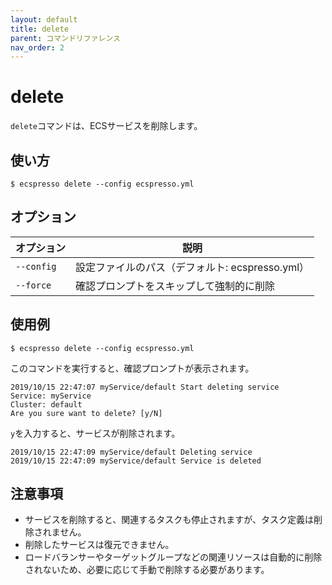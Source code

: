```yaml
---
layout: default
title: delete
parent: コマンドリファレンス
nav_order: 2
---
```


# delete

`delete`コマンドは、ECSサービスを削除します。

## 使い方

```console
$ ecspresso delete --config ecspresso.yml
```

## オプション

| オプション | 説明 |
|------------|------|
| `--config` | 設定ファイルのパス（デフォルト: ecspresso.yml） |
| `--force` | 確認プロンプトをスキップして強制的に削除 |

## 使用例

```console
$ ecspresso delete --config ecspresso.yml
```

このコマンドを実行すると、確認プロンプトが表示されます。

```
2019/10/15 22:47:07 myService/default Start deleting service
Service: myService
Cluster: default
Are you sure want to delete? [y/N]
```

`y`を入力すると、サービスが削除されます。

```
2019/10/15 22:47:09 myService/default Deleting service
2019/10/15 22:47:09 myService/default Service is deleted
```

## 注意事項

- サービスを削除すると、関連するタスクも停止されますが、タスク定義は削除されません。
- 削除したサービスは復元できません。
- ロードバランサーやターゲットグループなどの関連リソースは自動的に削除されないため、必要に応じて手動で削除する必要があります。
